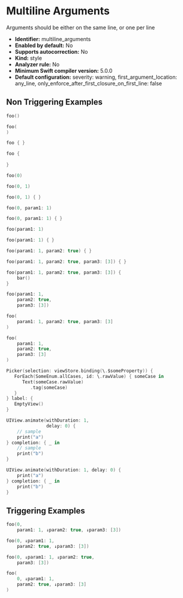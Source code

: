 # Multiline Arguments

Arguments should be either on the same line, or one per line

* **Identifier:** multiline_arguments
* **Enabled by default:** No
* **Supports autocorrection:** No
* **Kind:** style
* **Analyzer rule:** No
* **Minimum Swift compiler version:** 5.0.0
* **Default configuration:** severity: warning, first_argument_location: any_line, only_enforce_after_first_closure_on_first_line: false

## Non Triggering Examples

```swift
foo()
```

```swift
foo(
)
```

```swift
foo { }
```

```swift
foo {
    
}
```

```swift
foo(0)
```

```swift
foo(0, 1)
```

```swift
foo(0, 1) { }
```

```swift
foo(0, param1: 1)
```

```swift
foo(0, param1: 1) { }
```

```swift
foo(param1: 1)
```

```swift
foo(param1: 1) { }
```

```swift
foo(param1: 1, param2: true) { }
```

```swift
foo(param1: 1, param2: true, param3: [3]) { }
```

```swift
foo(param1: 1, param2: true, param3: [3]) {
    bar()
}
```

```swift
foo(param1: 1,
    param2: true,
    param3: [3])
```

```swift
foo(
    param1: 1, param2: true, param3: [3]
)
```

```swift
foo(
    param1: 1,
    param2: true,
    param3: [3]
)
```

```swift
Picker(selection: viewStore.binding(\.$someProperty)) {
   ForEach(SomeEnum.allCases, id: \.rawValue) { someCase in
      Text(someCase.rawValue)
         .tag(someCase)
   }
} label: {
   EmptyView()
}
```

```swift
UIView.animate(withDuration: 1,
               delay: 0) {
    // sample
    print("a")
} completion: { _ in
    // sample
    print("b")
}
```

```swift
UIView.animate(withDuration: 1, delay: 0) {
    print("a")
} completion: { _ in
    print("b")
}
```

## Triggering Examples

```swift
foo(0,
    param1: 1, ↓param2: true, ↓param3: [3])
```

```swift
foo(0, ↓param1: 1,
    param2: true, ↓param3: [3])
```

```swift
foo(0, ↓param1: 1, ↓param2: true,
    param3: [3])
```

```swift
foo(
    0, ↓param1: 1,
    param2: true, ↓param3: [3]
)
```